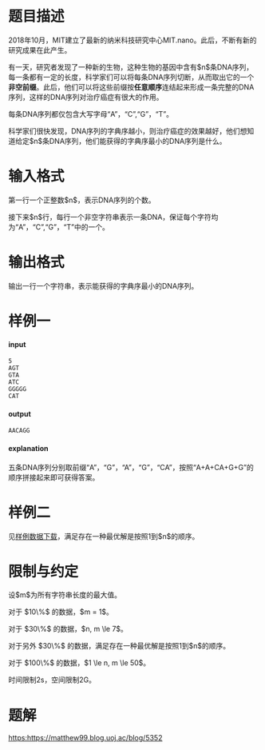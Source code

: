 # 题目描述

<p>2018年10月，MIT建立了最新的纳米科技研究中心MIT.nano。此后，不断有新的研究成果在此产生。</p>
<p>有一天，研究者发现了一种新的生物，这种生物的基因中含有$n$条DNA序列，每一条都有一定的长度，科学家们可以将每条DNA序列切断，从而取出它的一个<strong>非空前缀</strong>。此后，他们可以将这些前缀按<strong>任意顺序</strong>连结起来形成一条完整的DNA序列，这样的DNA序列对治疗癌症有很大的作用。</p>
<p>每条DNA序列都仅包含大写字母“A”，“C”,“G”，“T”。</p>
<p>科学家们很快发现，DNA序列的字典序越小，则治疗癌症的效果越好，他们想知道给定$n$条DNA序列，他们能获得的字典序最小的DNA序列是什么。</p>

# 输入格式


<p>第一行一个正整数$n$，表示DNA序列的个数。</p>
<p>接下来$n$行，每行一个非空字符串表示一条DNA，保证每个字符均为“A”，“C”,“G”，“T”中的一个。</p>

# 输出格式


<p>输出一行一个字符串，表示能获得的字典序最小的DNA序列。</p>

# 样例一


<h4>input</h4>
<pre><code>5
AGT
GTA
ATC
GGGGG
CAT</code></pre>
<h4>output</h4>
<pre><code>AACAGG</code></pre>
<h4>explanation</h4>
<p>五条DNA序列分别取前缀“A”，“G”，“A”，“G”，“CA”，按照“A+A+CA+G+G”的顺序拼接起来即可获得答案。</p>

# 样例二


<p>见<a href="/download.php?type=problem&amp;id=494">样例数据下载</a>，满足存在一种最优解是按照1到$n$的顺序。</p>

# 限制与约定


<p>设$m$为所有字符串长度的最大值。</p>
<p>对于 $10\%$ 的数据，$m = 1$。</p>
<p>对于 $30\%$ 的数据，$n, m \le 7$。  </p>
<p>对于另外 $30\%$ 的数据，满足存在一种最优解是按照1到$n$的顺序。</p>
<p>对于 $100\%$ 的数据，$1 \le n, m \le 50$。</p>
<p>时间限制2s，空间限制2G。</p>

# 题解


<p><a href="https:https://matthew99.blog.uoj.ac/blog/5352">https:https://matthew99.blog.uoj.ac/blog/5352</a></p>
